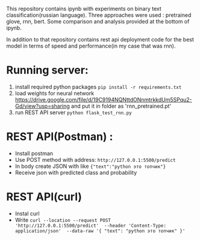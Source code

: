 This repository contains ipynb with experiments on binary text classification(russian language). Three approaches were used : pretrained glove, rnn, bert. Some comparison and analysis provided at the bottom of ipynb.

In addition to that repository contains rest api deployment code for the best model in terms of speed and performance(in my case that was rnn).


# Running server:
    
  1. install required python packages ```pip install -r requirements.txt```
  2. load weights for neural network https://drive.google.com/file/d/19C9194NQNttdONnmtrkkdUm5SPqu2-Gd/view?usp=sharing and put it in folder as 'rnn_pretrained.pt'
  3. run REST API server ```python flask_test_rnn.py```

# REST API(Postman) :
  - Install postman 
  - Use POST method with address: ```http://127.0.0.1:5500/predict```
  - In body create JSON with like ```{"text":"python это топчик"}```
  - Receive json with predicted class and probability

# REST API(curl)
  - Instal curl
  - Write `curl --location --request POST 'http://127.0.0.1:5500/predict'  --header 'Content-Type: application/json' 
 --data-raw '{
    "text": "python это топчик"
}'`
        

